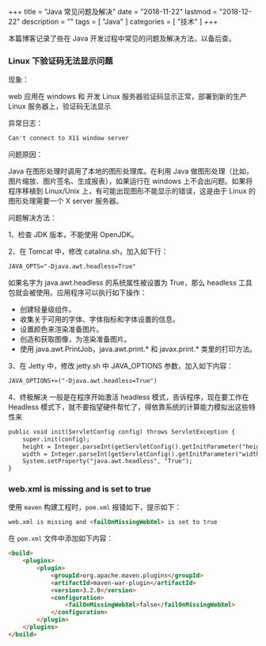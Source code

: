+++
title = "Java 常见问题及解决"
date = "2018-11-22"
lastmod = "2018-12-22"
description = ""
tags = [
    "Java"
]
categories = [
    "技术"
]
+++

本篇博客记录了些在 Java 开发过程中常见的问题及解决方法，以备后查。

<!--more-->

### Linux 下验证码无法显示问题
现象： 

web 应用在 windows 和 开发 Linux 服务器验证码显示正常，部署到新的生产 Linux 服务器上，验证码无法显示

异常日志：
```markdown
Can't connect to X11 window server
```

问题原因：

Java 在图形处理时调用了本地的图形处理库。在利用 Java 做图形处理（比如，图片缩放、图片签名、生成报表），如果运行在 windows 上不会出问题。如果将程序移植到 Linux/Unix 上，有可能出现图形不能显示的错误，这是由于 Linux 的图形处理需要一个 X server 服务器。

问题解决方法：

1、检查 JDK 版本，不能使用 OpenJDK。

2、在 Tomcat 中，修改 catalina.sh，加入如下行：
```markdown
JAVA_OPTS="-Djava.awt.headless=True"
```
如果名字为 java.awt.headless 的系统属性被设置为 True，那么 headless 工具包就会被使用。应用程序可以执行如下操作：

* 创建轻量级组件。
* 收集关于可用的字体、字体指标和字体设置的信息。
* 设置颜色来渲染准备图片。
* 创造和获取图像，为渲染准备图片。
* 使用 java.awt.PrintJob，java.awt.print.* 和 javax.print.* 类里的打印方法。

3、在 Jetty 中，修改 jetty.sh 中 JAVA_OPTIONS 参数，加入如下内容：
```markdown
JAVA_OPTIONS+=("-Djava.awt.headless=True")
```

4、终极解决
一般是在程序开始激活 headless 模式，告诉程序，现在要工作在 Headless 模式下，就不要指望硬件帮忙了，得依靠系统的计算能力模拟出这些特性来
```markdown
public void init(ServletConfig config) throws ServletException {
    super.init(config);
    height = Integer.parseInt(getServletConfig().getInitParameter("height"));
    width = Integer.parseInt(getServletConfig().getInitParameter("width"));
    System.setProperty("java.awt.headless", "True");
}
```

### web.xml is missing and <failOnMissingWebXml> is set to true
使用 `maven` 构建工程时，`pom.xml` 报错如下，提示如下：
```markdown
web.xml is missing and <failOnMissingWebXml> is set to true
```
在 `pom.xml` 文件中添加如下内容：
```markdown
<build>
    <plugins>
        <plugin>
            <groupId>org.apache.maven.plugins</groupId>
            <artifactId>maven-war-plugin</artifactId>
            <version>3.2.0</version>
            <configuration>
                <failOnMissingWebXml>false</failOnMissingWebXml>
            </configuration>
        </plugin>
    </plugins>
</build>
```


